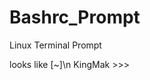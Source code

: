 Bashrc_Prompt
=============

Linux Terminal Prompt

looks like
<light Green>[<light blue>~]\n
<orange>KingMak >>> 
